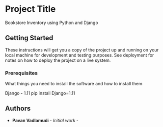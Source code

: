 # Project Title

Bookstore Inventory using Python and Django

## Getting Started

These instructions will get you a copy of the project up and running on your local machine for development and testing purposes. See deployment for notes on how to deploy the project on a live system.

### Prerequisites

What things you need to install the software and how to install them

Django - 1.11
pip install Django=1.11

## Authors

* **Pavan Vadlamudi** - *Initial work* -

